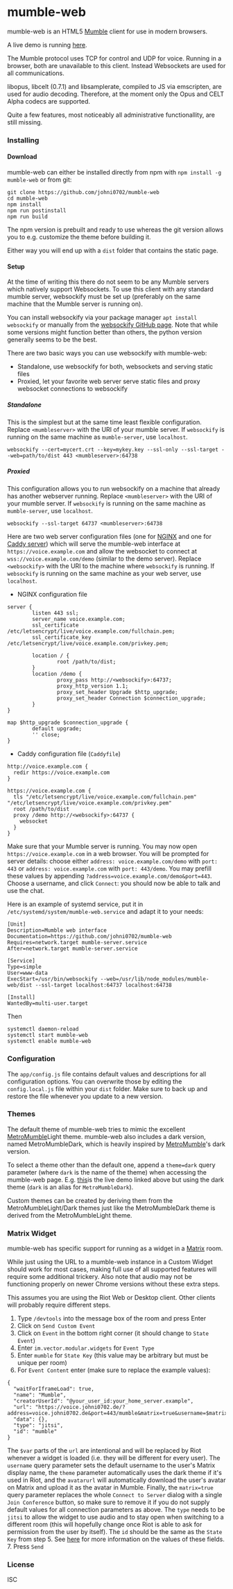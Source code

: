 # mumble-web

mumble-web is an HTML5 [Mumble] client for use in modern browsers.

A live demo is running [here](https://voice.johni0702.de/?address=voice.johni0702.de&port=443/demo).

The Mumble protocol uses TCP for control and UDP for voice.
Running in a browser, both are unavailable to this client.
Instead Websockets are used for all communications.

libopus, libcelt (0.7.1) and libsamplerate, compiled to JS via emscripten, are used for audio decoding.
Therefore, at the moment only the Opus and CELT Alpha codecs are supported.

Quite a few features, most noticeably all
administrative functionallity, are still missing.

### Installing

#### Download
mumble-web can either be installed directly from npm with `npm install -g mumble-web`
or from git:

```
git clone https://github.com/johni0702/mumble-web
cd mumble-web
npm install
npm run postinstall
npm run build
```

The npm version is prebuilt and ready to use whereas the git version allows you
to e.g. customize the theme before building it.

Either way you will end up with a `dist` folder that contains the static page.

#### Setup
At the time of writing this there do not seem to be any Mumble servers
which natively support Websockets. To use this client with any standard mumble
server, websockify must be set up (preferably on the same machine that the
Mumble server is running on).

You can install websockify via your package manager `apt install websockify` or
manually from the [websockify GitHub page]. Note that while some versions might
function better than others, the python version generally seems to be the best.

There are two basic ways you can use websockify with mumble-web:
- Standalone, use websockify for both, websockets and serving static files
- Proxied, let your favorite web server serve static files and proxy websocket connections to websockify

##### Standalone
This is the simplest but at the same time least flexible configuration. Replace `<mumbleserver>` with the URI of your mumble server. If `websockify` is running on the same machine as `mumble-server`, use `localhost`.
```
websockify --cert=mycert.crt --key=mykey.key --ssl-only --ssl-target --web=path/to/dist 443 <mumbleserver>:64738
```

##### Proxied
This configuration allows you to run websockify on a machine that already has
another webserver running. Replace `<mumbleserver>` with the URI of your mumble server. If `websockify` is running on the same machine as `mumble-server`, use `localhost`.

```
websockify --ssl-target 64737 <mumbleserver>:64738
```

Here are two web server configuration files (one for [NGINX](https://www.nginx.com/) and one for [Caddy server](https://caddyserver.com/)) which will serve the mumble-web interface at `https://voice.example.com` and allow the websocket to connect at `wss://voice.example.com/demo` (similar to the demo server). Replace `<websockify>` with the URI to the machine where `websockify` is running. If `websockify` is running on the same machine as your web server, use `localhost`.

* NGINX configuration file
```Nginx
server {
        listen 443 ssl;
        server_name voice.example.com;
        ssl_certificate /etc/letsencrypt/live/voice.example.com/fullchain.pem;
        ssl_certificate_key /etc/letsencrypt/live/voice.example.com/privkey.pem;

        location / {
                root /path/to/dist;
        }
        location /demo {
                proxy_pass http://<websockify>:64737;
                proxy_http_version 1.1;
                proxy_set_header Upgrade $http_upgrade;
                proxy_set_header Connection $connection_upgrade;
        }
}

map $http_upgrade $connection_upgrade {
        default upgrade;
        '' close;
}
```

* Caddy configuration file (`Caddyfile`)
```
http://voice.example.com {
  redir https://voice.example.com
}

https://voice.example.com {
  tls "/etc/letsencrypt/live/voice.example.com/fullchain.pem" "/etc/letsencrypt/live/voice.example.com/privkey.pem"
  root /path/to/dist
  proxy /demo http://<websockify>:64737 {
    websocket
  }
}
```

Make sure that your Mumble server is running. You may now open `https://voice.example.com` in a web browser. You will be prompted for server details: choose either `address: voice.example.com/demo` with `port: 443` or `address: voice.example.com` with `port: 443/demo`. You may prefill these values by appending `?address=voice.example.com/demo&port=443`. Choose a username, and click `Connect`: you should now be able to talk and use the chat.

Here is an example of systemd service, put it in `/etc/systemd/system/mumble-web.service` and adapt it to your needs:
```
[Unit]
Description=Mumble web interface
Documentation=https://github.com/johni0702/mumble-web
Requires=network.target mumble-server.service
After=network.target mumble-server.service

[Service]
Type=simple
User=www-data
ExecStart=/usr/bin/websockify --web=/usr/lib/node_modules/mumble-web/dist --ssl-target localhost:64737 localhost:64738

[Install]
WantedBy=multi-user.target
```

Then
```
systemctl daemon-reload
systemctl start mumble-web
systemctl enable mumble-web
```

### Configuration
The `app/config.js` file contains default values and descriptions for all configuration options.
You can overwrite those by editing the `config.local.js` file within your `dist` folder. Make sure to back up and restore the file whenever you update to a new version.

### Themes
The default theme of mumble-web tries to mimic the excellent [MetroMumble]Light theme.
mumble-web also includes a dark version, named MetroMumbleDark, which is heavily inspired by [MetroMumble]'s dark version.

To select a theme other than the default one, append a `theme=dark` query parameter (where `dark` is the name of the theme) when accessing the mumble-web page.
E.g. [this](https://voice.johni0702.de/?address=voice.johni0702.de&port=443/demo&theme=dark)is the live demo linked above but using the dark theme (`dark` is an alias for `MetroMumbleDark`).

Custom themes can be created by deriving them from the MetroMumbleLight/Dark themes just like the MetroMumbleDark theme is derived from the MetroMumbleLight theme.

### Matrix Widget
mumble-web has specific support for running as a widget in a [Matrix] room.

While just using the URL to a mumble-web instance in a Custom Widget should work for most cases, making full use of all supported features will require some additional trickery. Also note that audio may not be functioning properly on newer Chrome versions without these extra steps.

This assumes you are using the Riot Web or Desktop client. Other clients will probably require different steps.
1. Type `/devtools` into the message box of the room and press Enter
2. Click on `Send Custom Event`
3. Click on `Event` in the bottom right corner (it should change to `State Event`)
4. Enter `im.vector.modular.widgets` for `Event Type`
5. Enter `mumble` for `State Key` (this value may be arbitrary but must be unique per room)
6. For `Event Content` enter (make sure to replace the example values):
```
{
  "waitForIframeLoad": true,
  "name": "Mumble",
  "creatorUserId": "@your_user_id:your_home_server.example",
  "url": "https://voice.johni0702.de/?address=voice.johni0702.de&port=443/mumble&matrix=true&username=$matrix_display_name&theme=$theme&avatarurl=$matrix_avatar_url",
  "data": {},
  "type": "jitsi",
  "id": "mumble"
}
```
The `$var` parts of the `url` are intentional and will be replaced by Riot whenever a widget is loaded (i.e. they will be different for every user). The `username` query parameter sets the default username to the user's Matrix display name, the `theme` parameter automatically uses the dark theme if it's used in Riot, and the `avatarurl` will automatically download the user's avatar on Matrix and upload it as the avatar in Mumble.
Finally, the `matrix=true` query parameter replaces the whole `Connect to Server` dialog with a single `Join Conference` button, so make sure to remove it if you do not supply default values for all connection parameters as above.
The `type` needs to be `jitsi` to allow the widget to use audio and to stay open when switching to a different room (this will hopefully change once Riot is able to ask for permission from the user by itself).
The `id` should be the same as the `State Key` from step 5.
See [here](https://docs.google.com/document/d/1uPF7XWY_dXTKVKV7jZQ2KmsI19wn9-kFRgQ1tFQP7wQ/edit) for more information on the values of these fields.
7. Press `Send`

### License
ISC

[Mumble]: https://wiki.mumble.info/wiki/Main_Page
[websockify GitHub page]: https://github.com/novnc/websockify
[MetroMumble]: https://github.com/xPoke/MetroMumble
[Matrix]: https://matrix.org

